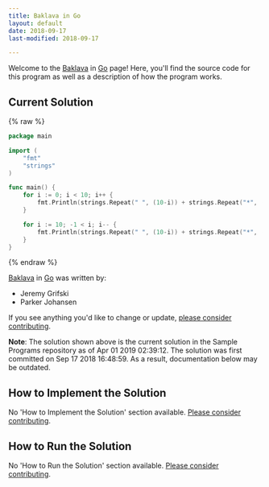 ```yaml
---
title: Baklava in Go
layout: default
date: 2018-09-17
last-modified: 2018-09-17

---
```


Welcome to the [Baklava](https://sampleprograms.io/projects/baklava) in [Go](https://sampleprograms.io/languages/go) page! Here, you'll find the source code for this program as well as a description of how the program works.

## Current Solution

{% raw %}

```go
package main

import (
	"fmt"
	"strings"
)

func main() {
	for i := 0; i < 10; i++ {
		fmt.Println(strings.Repeat(" ", (10-i)) + strings.Repeat("*", (i*2+1)))
	}

	for i := 10; -1 < i; i-- {
		fmt.Println(strings.Repeat(" ", (10-i)) + strings.Repeat("*", (i*2+1)))
	}
}
```

{% endraw %}

[Baklava](https://sampleprograms.io/projects/baklava) in [Go](https://sampleprograms.io/languages/go) was written by:

- Jeremy Grifski
- Parker Johansen

If you see anything you'd like to change or update, [please consider contributing](https://github.com/TheRenegadeCoder/sample-programs).

**Note**: The solution shown above is the current solution in the Sample Programs repository as of Apr 01 2019 02:39:12. The solution was first committed on Sep 17 2018 16:48:59. As a result, documentation below may be outdated.

## How to Implement the Solution

No 'How to Implement the Solution' section available. [Please consider contributing](https://github.com/TheRenegadeCoder/sample-programs-website).

## How to Run the Solution

No 'How to Run the Solution' section available. [Please consider contributing](https://github.com/TheRenegadeCoder/sample-programs-website).